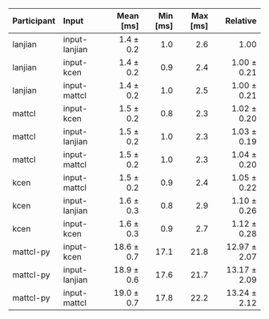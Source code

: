 | Participant | Input | Mean [ms] | Min [ms] | Max [ms] | Relative |
|:---|:---|---:|---:|---:|---:|
| lanjian | input-lanjian | 1.4 ± 0.2 | 1.0 | 2.6 | 1.00 |
| lanjian | input-kcen | 1.4 ± 0.2 | 0.9 | 2.4 | 1.00 ± 0.21 |
| lanjian | input-mattcl | 1.4 ± 0.2 | 1.0 | 2.5 | 1.00 ± 0.21 |
| mattcl | input-kcen | 1.5 ± 0.2 | 0.8 | 2.3 | 1.02 ± 0.20 |
| mattcl | input-lanjian | 1.5 ± 0.2 | 1.0 | 2.3 | 1.03 ± 0.19 |
| mattcl | input-mattcl | 1.5 ± 0.2 | 1.0 | 2.3 | 1.04 ± 0.20 |
| kcen | input-mattcl | 1.5 ± 0.2 | 0.9 | 2.4 | 1.05 ± 0.22 |
| kcen | input-lanjian | 1.6 ± 0.3 | 0.8 | 2.9 | 1.10 ± 0.26 |
| kcen | input-kcen | 1.6 ± 0.3 | 0.9 | 2.7 | 1.12 ± 0.28 |
| mattcl-py | input-kcen | 18.6 ± 0.7 | 17.1 | 21.8 | 12.97 ± 2.07 |
| mattcl-py | input-lanjian | 18.9 ± 0.6 | 17.6 | 21.7 | 13.17 ± 2.09 |
| mattcl-py | input-mattcl | 19.0 ± 0.7 | 17.8 | 22.2 | 13.24 ± 2.12 |
